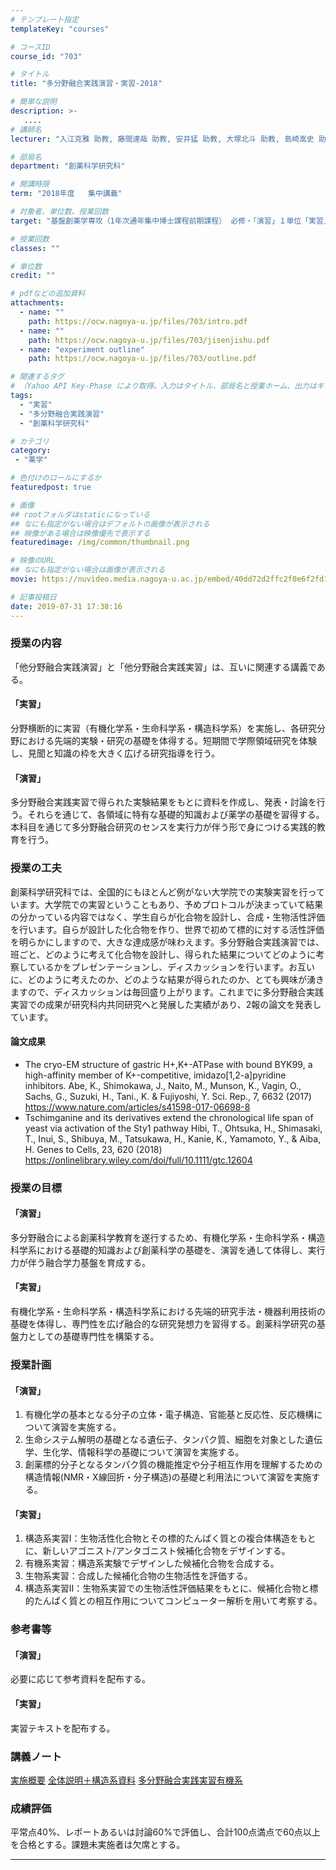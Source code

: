 ```yaml
---
# テンプレート指定
templateKey: "courses"

# コースID
course_id: "703"

# タイトル
title: "多分野融合実践演習・実習-2018"

# 簡単な説明
description: >-
   ....
# 講師名
lecturer: "入江克雅 助教, 藤間達哉 助教, 安井猛 助教, 大塚北斗 助教, 島崎嵩史 助教, 森本菜央 助教, 辰川英樹 助教, 蟹江慧 助教, 澁谷正俊 講師, 阿部一啓 准教授, 兒玉哲也 准教授"

# 部局名
department: "創薬科学研究科"

# 開講時限
term: "2018年度	集中講義"

# 対象者、単位数、授業回数
target: "基盤創薬学専攻（1年次通年集中博士課程前期課程） 必修・「演習」１単位「実習」２単位"

# 授業回数
classes: ""

# 単位数
credit: ""

# pdfなどの追加資料
attachments:
  - name: "" 
    path: https://ocw.nagoya-u.jp/files/703/intro.pdf
  - name: "" 
    path: https://ocw.nagoya-u.jp/files/703/jisenjishu.pdf
  - name: "experiment outline" 
    path: https://ocw.nagoya-u.jp/files/703/outline.pdf

# 関連するタグ
# （Yahoo API Key-Phase により取得。入力はタイトル、部局名と授業ホーム、出力はキーフレーズ（tags））
tags:
  - "実習"
  - "多分野融合実践演習"
  - "創薬科学研究科"

# カテゴリ
category:
 - "薬学"

# 色付けのロールにするか
featuredpost: true

# 画像
## rootフォルダはstaticになっている
## なにも指定がない場合はデフォルトの画像が表示される
## 映像がある場合は映像優先で表示する
featuredimage: /img/common/thumbnail.png

# 映像のURL
## なにも指定がない場合は画像が表示される
movie: https://nuvideo.media.nagoya-u.ac.jp/embed/40dd72d2ffc2f0e6f2fd1889d21a9f96cfb8fc92

# 記事投稿日
date: 2019-07-31 17:38:16
---
```


### 授業の内容
「他分野融合実践演習」と「他分野融合実践実習」は、互いに関連する講義である。
#### 「実習」
分野横断的に実習（有機化学系・生命科学系・構造科学系）を実施し、各研究分野における先端的実験・研究の基礎を体得する。短期間で学際領域研究を体験し、見聞と知識の枠を大きく広げる研究指導を行う。

#### 「演習」
多分野融合実践実習で得られた実験結果をもとに資料を作成し、発表・討論を行う。それらを通じて、各領域に特有な基礎的知識および薬学の基礎を習得する。本科目を通じて多分野融合研究のセンスを実行力が伴う形で身につける実践的教育を行う。


### 授業の工夫
創薬科学研究科では、全国的にもほとんど例がない大学院での実験実習を行っています。大学院での実習ということもあり、予めプロトコルが決まっていて結果の分かっている内容ではなく、学生自らが化合物を設計し、合成・生物活性評価を行います。自らが設計した化合物を作り、世界で初めて標的に対する活性評価を明らかにしますので、大きな達成感が味わえます。多分野融合実践演習では、班ごと、どのように考えて化合物を設計し、得られた結果についてどのように考察しているかをプレゼンテーションし、ディスカッションを行います。お互いに、どのように考えたのか、どのような結果が得られたのか、とても興味が湧きますので、ディスカッションは毎回盛り上がります。これまでに多分野融合実践実習での成果が研究科内共同研究へと発展した実績があり、2報の論文を発表しています。


#### 論文成果
* The cryo-EM structure of gastric H+,K+-ATPase with bound BYK99, a high-affinity member of K+-competitive, imidazo[1,2-a]pyridine inhibitors.
Abe, K., Shimokawa, J., Naito, M., Munson, K., Vagin, O., Sachs, G., Suzuki, H., Tani., K. & Fujiyoshi, Y.
Sci. Rep., 7, 6632 (2017)
<a href="https://www.nature.com/articles/s41598-017-06698-8" target="blank">https://www.nature.com/articles/s41598-017-06698-8</a>
* Tschimganine and its derivatives extend the chronological life span of yeast via activation of the Sty1 pathway
Hibi, T., Ohtsuka, H., Shimasaki, T., Inui, S., Shibuya, M., Tatsukawa, H., Kanie, K., Yamamoto, Y., & Aiba, H.
Genes to Cells, 23, 620 (2018)
<a href="https://onlinelibrary.wiley.com/doi/full/10.1111/gtc.12604" target="blank">https://onlinelibrary.wiley.com/doi/full/10.1111/gtc.12604</a>






### 授業の目標
#### 「演習」
多分野融合による創薬科学教育を遂行するため、有機化学系・生命科学系・構造科学系における基礎的知識および創薬科学の基礎を、演習を通して体得し、実行力が伴う融合学力基盤を育成する。
#### 「実習」
有機化学系・生命科学系・構造科学系における先端的研究手法・機器利用技術の基礎を体得し、専門性を広げ融合的な研究発想力を習得する。創薬科学研究の基盤力としての基礎専門性を構築する。

### 授業計画
#### 「演習」
1. 有機化学の基本となる分子の立体・電子構造、官能基と反応性、反応機構について演習を実施する。
2. 生命システム解明の基礎となる遺伝子、タンパク質、細胞を対象とした遺伝学、生化学、情報科学の基礎について演習を実施する。
3. 創薬標的分子となるタンパク質の機能推定や分子相互作用を理解するための構造情報(NMR・X線回折・分子構造)の基礎と利用法について演習を実施する。

#### 「実習」
1. 構造系実習I：生物活性化合物とその標的たんぱく質との複合体構造をもとに、新しいアゴニスト/アンタゴニスト候補化合物をデザインする。
2. 有機系実習：構造系実験でデザインした候補化合物を合成する。
3. 生物系実習：合成した候補化合物の生物活性を評価する。
4. 構造系実習II：生物系実習での生物活性評価結果をもとに、候補化合物と標的たんぱく質との相互作用についてコンピューター解析を用いて考察する。

### 参考書等
#### 「演習」
必要に応じて参考資料を配布する。
#### 「実習」
実習テキストを配布する。





### 講義ノート
[実施概要](https://ocw.nagoya-u.jp/files/703/outline.pdf) 
[全体説明＋構造系資料](https://ocw.nagoya-u.jp/files/703/intro.pdf) 
[多分野融合実践実習有機系](https://ocw.nagoya-u.jp/files/703/jisenjishu.pdf) 





### 成績評価
平常点40%、レポートあるいは討論60%で評価し、合計100点満点で60点以上を合格とする。課題未実施者は欠席とする。



-----